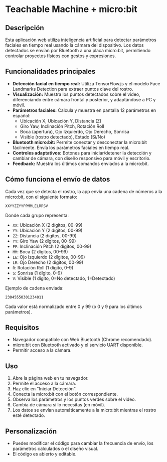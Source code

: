 
# Teachable Machine + micro:bit

## Descripción

Esta aplicación web utiliza inteligencia artificial para detectar parámetros faciales en tiempo real usando la cámara del dispositivo. Los datos detectados se envían por Bluetooth a una placa micro:bit, permitiendo controlar proyectos físicos con gestos y expresiones.

## Funcionalidades principales

- **Detección facial en tiempo real:** Utiliza TensorFlow.js y el modelo Face Landmarks Detection para extraer puntos clave del rostro.
- **Visualización:** Muestra los puntos detectados sobre el video, diferenciando entre cámara frontal y posterior, y adaptándose a PC y móvil.
- **Parámetros faciales:** Calcula y muestra en pantalla 12 parámetros en español:
  - Ubicación X, Ubicación Y, Distancia (Z)
  - Giro Yaw, Inclinación Pitch, Rotación Roll
  - Boca (apertura), Ojo Izquierdo, Ojo Derecho, Sonrisa
  - Visible (rostro detectado), Estado (Sí/No)
- **Bluetooth micro:bit:** Permite conectar y desconectar la micro:bit fácilmente. Envía los parámetros faciales en tiempo real.
- **Controles adaptativos:** Botones para iniciar/detener la detección y cambiar de cámara, con diseño responsivo para móvil y escritorio.
- **Feedback:** Muestra los últimos comandos enviados a la micro:bit.

## Cómo funciona el envío de datos

Cada vez que se detecta el rostro, la app envía una cadena de números a la micro:bit, con el siguiente formato:

```
XXYYZZYYPPMMLELRRSV
```

Donde cada grupo representa:

- `XX`: Ubicación X (2 dígitos, 00-99)
- `YY`: Ubicación Y (2 dígitos, 00-99)
- `ZZ`: Distancia (2 dígitos, 00-99)
- `YY`: Giro Yaw (2 dígitos, 00-99)
- `PP`: Inclinación Pitch (2 dígitos, 00-99)
- `MM`: Boca (2 dígitos, 00-99)
- `LE`: Ojo Izquierdo (2 dígitos, 00-99)
- `LR`: Ojo Derecho (2 dígitos, 00-99)
- `R`: Rotación Roll (1 dígito, 0-9)
- `S`: Sonrisa (1 dígito, 0-9)
- `V`: Visible (1 dígito, 0=No detectado, 1=Detectado)

Ejemplo de cadena enviada:
```
23045550301234011
```
Cada valor está normalizado entre 0 y 99 (o 0 y 9 para los últimos parámetros).

## Requisitos

- Navegador compatible con Web Bluetooth (Chrome recomendado).
- micro:bit con Bluetooth activado y el servicio UART disponible.
- Permitir acceso a la cámara.

## Uso

1. Abre la página web en tu navegador.
2. Permite el acceso a la cámara.
3. Haz clic en "Iniciar Detección".
4. Conecta la micro:bit con el botón correspondiente.
5. Observa los parámetros y los puntos verdes sobre el video.
6. Cambia de cámara si lo necesitas (en móvil).
7. Los datos se envían automáticamente a la micro:bit mientras el rostro esté detectado.

## Personalización

- Puedes modificar el código para cambiar la frecuencia de envío, los parámetros calculados o el diseño visual.
- El código es abierto y editable.

